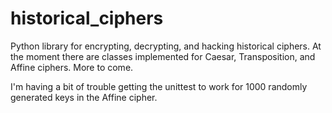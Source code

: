 # historical_ciphers
Python library for encrypting, decrypting, and hacking historical ciphers. 
At the moment there are classes implemented for Caesar, Transposition, and
Affine ciphers. More to come.

I'm having a bit of trouble getting the unittest to work for 1000 randomly generated keys in the Affine cipher. 
